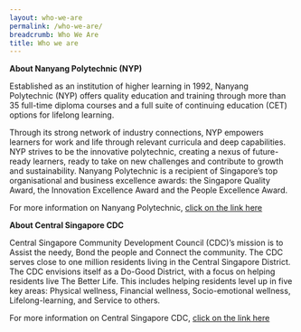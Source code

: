 ```yaml
---
layout: who-we-are
permalink: /who-we-are/
breadcrumb: Who We Are
title: Who we are
---
```

**About Nanyang Polytechnic (NYP)**

Established as an institution of higher learning in 1992, Nanyang Polytechnic (NYP) offers quality education and training through more than 35 full-time diploma courses and a full suite of continuing education (CET) options for lifelong learning.

Through its strong network of industry connections, NYP empowers learners for work and life through relevant curricula and deep capabilities. NYP strives to be the innovative polytechnic, creating a nexus of future-ready learners, ready to take on new challenges and contribute to growth and sustainability. Nanyang Polytechnic is a recipient of Singapore’s top organisational and business excellence awards: the Singapore Quality Award, the Innovation Excellence Award and the People Excellence Award.

For more information on Nanyang Polytechnic, [click on the link here](https://www.nyp.edu.sg/about-nyp.html)

**About Central Singapore CDC**

Central Singapore Community Development Council (CDC)’s mission is to Assist the needy, Bond the people and Connect the community. The CDC serves close to one million residents living in the Central Singapore District. The CDC envisions itself as a Do-Good District, with a focus on helping residents live The Better Life. This includes helping residents level up in five key areas: Physical wellness, Financial wellness, Socio-emotional wellness, Lifelong-learning, and Service to others.

For more information on Central Singapore CDC, [click on the link here](https://www.cdc.org.sg/centralsingapore/about-us/about-the-cdc)
